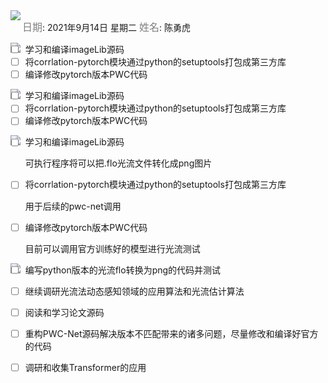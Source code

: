 <img src = "https://img.shields.io/badge/Info%20%26%20Date-blueviolet" align="left">

<font color=gray size=3>日期</font>: 2021年9月14日 星期二        <font color=gray size=3>姓名</font>:  陈勇虎   

<img src = "https://img.shields.io/badge/-Plan-blueviolet" align="left">

- [ ] 学习和编译imageLib源码
- [ ] 将corrlation-pytorch模块通过python的setuptools打包成第三方库
- [ ] 编译修改pytorch版本PWC代码

<img src = "https://img.shields.io/badge/-Do-blueviolet" align="left">

- [ ] 学习和编译imageLib源码
- [ ] 将corrlation-pytorch模块通过python的setuptools打包成第三方库
- [ ] 编译修改pytorch版本PWC代码

<img src = "https://img.shields.io/badge/-Check-blueviolet" align="left">

- [ ] 学习和编译imageLib源码

  可执行程序将可以把.flo光流文件转化成png图片

- [ ] 将corrlation-pytorch模块通过python的setuptools打包成第三方库

  用于后续的pwc-net调用

- [ ] 编译修改pytorch版本PWC代码
  
  目前可以调用官方训练好的模型进行光流测试

<img src = "https://img.shields.io/badge/-Action-blueviolet" align="left">

- [ ] 编写python版本的光流flo转换为png的代码并测试
- [ ] 继续调研光流法动态感知领域的应用算法和光流估计算法
- [ ] 阅读和学习论文源码
- [ ] 重构PWC-Net源码解决版本不匹配带来的诸多问题，尽量修改和编译好官方的代码
- [ ] 调研和收集Transformer的应用

















